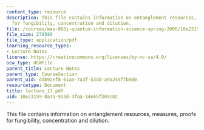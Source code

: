 ```yaml
---
content_type: resource
description: This file contains information on entanglement resources, measures, proofs
  for fungibility, concentration and dilution.
file: /courses/mas-865j-quantum-information-science-spring-2006/10e231598a7a933d3faa14e65f309c82_lecture_17.pdf
file_size: 278589
file_type: application/pdf
learning_resource_types:
- Lecture Notes
license: https://creativecommons.org/licenses/by-nc-sa/4.0/
ocw_type: OCWFile
parent_title: Lecture Notes
parent_type: CourseSection
parent_uid: d3b92ef8-61aa-7a3f-53dd-a9a249f7b660
resourcetype: Document
title: lecture_17.pdf
uid: 10e23159-8a7a-933d-3faa-14e65f309c82
---
```

This file contains information on entanglement resources, measures, proofs for fungibility, concentration and dilution.